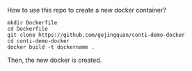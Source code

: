 How to use this repo to create a new docker container?

```
mkdir Dockerfile
cd Dockerfile
git clone https://github.com/gejingquan/conti-demo-docker
cd conti-demo-docker
docker build -t dockername .
```

Then, the new docker is created.
